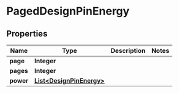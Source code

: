 

# PagedDesignPinEnergy

## Properties

Name | Type | Description | Notes
------------ | ------------- | ------------- | -------------
**page** | **Integer** |  | 
**pages** | **Integer** |  | 
**power** | [**List&lt;DesignPinEnergy&gt;**](DesignPinEnergy.md) |  | 



